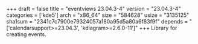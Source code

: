 +++
draft = false
title = "eventviews 23.04.3-4"
version = "23.04.3-4"
categories = ['kde5']
arch = "x86_64"
size = "584628"
usize = "3135125"
sha1sum = "2341c7c7900e79324057a180a95d5a80a6f83f9f"
depends = "['calendarsupport>=23.04.3', 'kdiagram>=2.6.0-11']"
+++
Library for creating events.